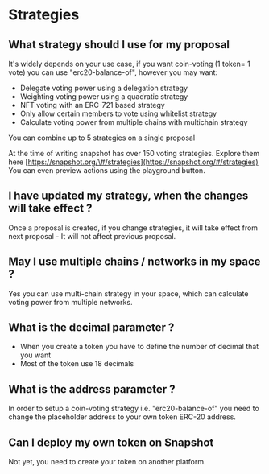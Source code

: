 # Strategies

## What strategy should I use for my proposal

It's widely depends on your use case, if you want coin-voting \(1 token= 1 vote\) you can use "erc20-balance-of", however you may want:

* Delegate voting power using a delegation strategy
* Weighting voting power using a quadratic strategy
* NFT voting with an ERC-721 based strategy
* Only allow certain members to vote using whitelist strategy
* Calculate voting power from multiple chains with multichain strategy

You can combine up to 5 strategies on a single proposal

At the time of writing snapshot has over 150 voting strategies. Explore them here [https://snapshot.org/\#/strategies](https://snapshot.org/#/strategies)   
You can even preview actions using the playground button.

## I have updated my strategy, when the changes will take effect ?

Once a proposal is created, if you change strategies, it will take effect from next proposal - It will not affect previous proposal.

## May I use multiple chains / networks in my space ?

Yes you can use multi-chain strategy in your space, which can calculate voting power from multiple networks.

## What is the decimal parameter ?

* When you create a token you have to define the number of decimal that you want
* Most of the token use 18 decimals

## What is the address parameter ?

In order to setup a coin-voting strategy i.e. "erc20-balance-of" you need to change the placeholder address to your own token ERC-20 address.

## Can I deploy my own token on Snapshot

Not yet, you need to create your token on another platform.



